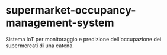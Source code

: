 # supermarket-occupancy-management-system
Sistema IoT per monitoraggio e predizione dell'occupazione dei supermercati di una catena.
